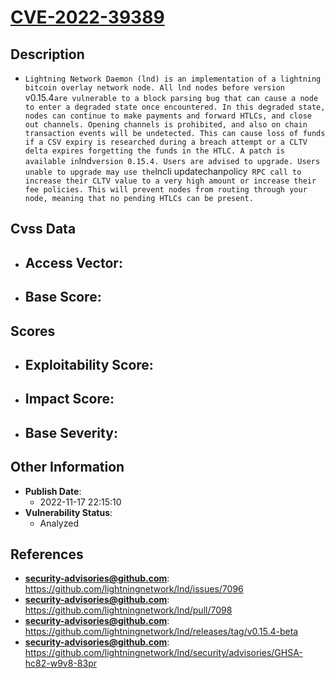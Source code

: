 
# [CVE-2022-39389](https://github.com/lightningnetwork/lnd/issues/7096)

## Description

- `Lightning Network Daemon (lnd) is an implementation of a lightning bitcoin overlay network node. All lnd nodes before version `v0.15.4` are vulnerable to a block parsing bug that can cause a node to enter a degraded state once encountered. In this degraded state, nodes can continue to make payments and forward HTLCs, and close out channels. Opening channels is prohibited, and also on chain transaction events will be undetected. This can cause loss of funds if a CSV expiry is researched during a breach attempt or a CLTV delta expires forgetting the funds in the HTLC. A patch is available in `lnd` version 0.15.4. Users are advised to upgrade. Users unable to upgrade may use the `lncli updatechanpolicy` RPC call to increase their CLTV value to a very high amount or increase their fee policies. This will prevent nodes from routing through your node, meaning that no pending HTLCs can be present.`

## Cvss Data

- **Access Vector**:
  - 
- **Base Score**:
  - 

## Scores

- **Exploitability Score**:
  - 
- **Impact Score**:
  - 
- **Base Severity**:
  - 

## Other Information

- **Publish Date**:
  - 2022-11-17 22:15:10
- **Vulnerability Status**:
  - Analyzed

## References

- **security-advisories@github.com**: https://github.com/lightningnetwork/lnd/issues/7096
- **security-advisories@github.com**: https://github.com/lightningnetwork/lnd/pull/7098
- **security-advisories@github.com**: https://github.com/lightningnetwork/lnd/releases/tag/v0.15.4-beta
- **security-advisories@github.com**: https://github.com/lightningnetwork/lnd/security/advisories/GHSA-hc82-w9v8-83pr
